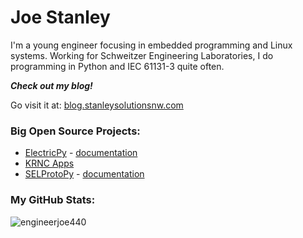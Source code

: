 # Joe Stanley

I'm a young engineer focusing in embedded programming and Linux systems. Working for Schweitzer Engineering Laboratories,
I do programming in Python and IEC 61131-3 quite often.

***Check out my blog!***

Go visit it at: [blog.stanleysolutionsnw.com](https://blog.stanleysolutionsnw.com)


### Big Open Source Projects:

- [ElectricPy](https://github.com/engineerjoe440/ElectricPy) - [documentation](https://engineerjoe440.github.io/ElectricPy/)
- [KRNC Apps](https://github.com/engineerjoe440/KRNCApps)
- [SELProtoPy](https://github.com/engineerjoe440/sel-proto-py) - [documentation](https://engineerjoe440.github.io/sel-proto-py/)


### My GitHub Stats:

<p align="left"> <img src="https://github-readme-stats.vercel.app/api?username=engineerjoe440&show_icons=true&theme=gotham" alt="engineerjoe440" />
